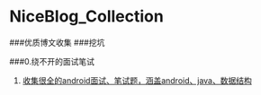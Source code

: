 # NiceBlog_Collection
###优质博文收集
###挖坑

###0.绕不开的面试笔试
1. [收集很全的android面试、笔试题，涵盖android、java、数据结构](https://github.com/Mr-YangCheng/ForAndroidInterview)
